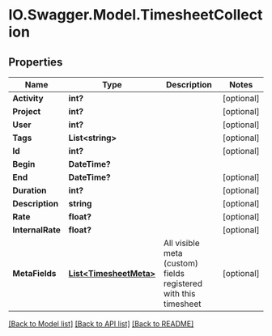 # IO.Swagger.Model.TimesheetCollection
## Properties

Name | Type | Description | Notes
------------ | ------------- | ------------- | -------------
**Activity** | **int?** |  | [optional] 
**Project** | **int?** |  | [optional] 
**User** | **int?** |  | [optional] 
**Tags** | **List&lt;string&gt;** |  | [optional] 
**Id** | **int?** |  | [optional] 
**Begin** | **DateTime?** |  | 
**End** | **DateTime?** |  | [optional] 
**Duration** | **int?** |  | [optional] 
**Description** | **string** |  | [optional] 
**Rate** | **float?** |  | [optional] 
**InternalRate** | **float?** |  | [optional] 
**MetaFields** | [**List&lt;TimesheetMeta&gt;**](TimesheetMeta.md) | All visible meta (custom) fields registered with this timesheet | [optional] 

[[Back to Model list]](../README.md#documentation-for-models) [[Back to API list]](../README.md#documentation-for-api-endpoints) [[Back to README]](../README.md)

